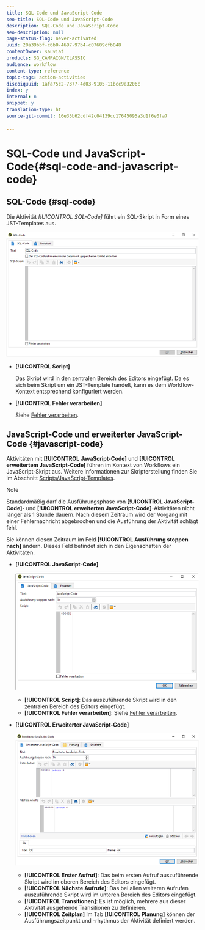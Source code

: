 ```yaml
---
title: SQL-Code und JavaScript-Code
seo-title: SQL-Code und JavaScript-Code
description: SQL-Code und JavaScript-Code
seo-description: null
page-status-flag: never-activated
uuid: 20a39bbf-c6b0-4697-97b4-c07609cfb048
contentOwner: sauviat
products: SG_CAMPAIGN/CLASSIC
audience: workflow
content-type: reference
topic-tags: action-activities
discoiquuid: 1afa75c2-7377-4d03-9105-11bcc9e3206c
index: y
internal: n
snippet: y
translation-type: ht
source-git-commit: 16e35b62cdf42c04139cc17645095a3d1f6e0fa7

---
```



# SQL-Code und JavaScript-Code{#sql-code-and-javascript-code}

## SQL-Code {#sql-code}

Die Aktivität **[!UICONTROL SQL-Code*]* führt ein SQL-Skript in Form eines JST-Templates aus.

![](assets/sql_code.png)

* **[!UICONTROL Script]**

   Das Skript wird in den zentralen Bereich des Editors eingefügt. Da es sich beim Skript um ein JST-Template handelt, kann es dem Workflow-Kontext entsprechend konfiguriert werden.

* **[!UICONTROL Fehler verarbeiten]**

   Siehe [Fehler verarbeiten](../../workflow/using/monitoring-workflow-execution.md#processing-errors).

## JavaScript-Code und erweiterter JavaScript-Code {#javascript-code}

Aktivitäten mit **[!UICONTROL JavaScript-Code]** und **[!UICONTROL erweitertem JavaScript-Code]** führen im Kontext von Workflows ein JavaScript-Skript aus. Weitere Informationen zur Skripterstellung finden Sie im Abschnitt [Scripts/JavaScript-Templates](../../workflow/using/javascript-scripts-and-templates.md).

>[!NOTE]
>
>Standardmäßig darf die Ausführungsphase von **[!UICONTROL JavaScript-Code]**- und **[!UICONTROL erweiterten JavaScript-Code]**-Aktivitäten nicht länger als 1 Stunde dauern. Nach diesem Zeitraum wird der Vorgang mit einer Fehlernachricht abgebrochen und die Ausführung der Aktivität schlägt fehl.
>
>Sie können diesen Zeitraum im Feld **[!UICONTROL Ausführung stoppen nach]** ändern. Dieses Feld befindet sich in den Eigenschaften der Aktivitäten.

* **[!UICONTROL JavaScript-Code]**

   ![](assets/javascript_code.png)

   * **[!UICONTROL Script]**: Das auszuführende Skript wird in den zentralen Bereich des Editors eingefügt.
   * **[!UICONTROL Fehler verarbeiten]**: Siehe [Fehler verarbeiten](../../workflow/using/monitoring-workflow-execution.md#processing-errors).

* **[!UICONTROL Erweiterter JavaScript-Code]**

   ![](assets/advanced_javascript_code.png)

   * **[!UICONTROL Erster Aufruf]**: Das beim ersten Aufruf auszuführende Skript wird im oberen Bereich des Editors eingefügt.
   * **[!UICONTROL Nächste Aufrufe]**: Das bei allen weiteren Aufrufen auszuführende Skript wird im unteren Bereich des Editors eingefügt.
   * **[!UICONTROL Transitionen]**: Es ist möglich, mehrere aus dieser Aktivität ausgehende Transitionen zu definieren.
   * **[!UICONTROL Zeitplan]** Im Tab **[!UICONTROL Planung]** können der Ausführungszeitpunkt und -rhythmus der Aktivität definiert werden.
